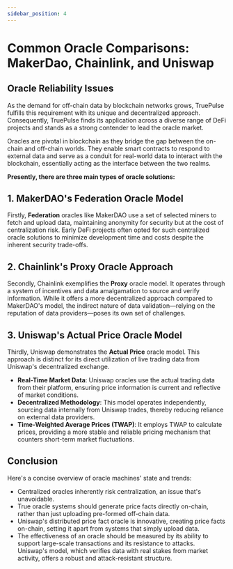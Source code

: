 ```yaml
---
sidebar_position: 4
---
```


# Common Oracle Comparisons: MakerDao, Chainlink, and Uniswap

## Oracle Reliability Issues

As the demand for off-chain data by blockchain networks grows, TruePulse fulfills this requirement with its unique and decentralized approach. Consequently, TruePulse finds its application across a diverse range of DeFi projects and stands as a strong contender to lead the oracle market.

Oracles are pivotal in blockchain as they bridge the gap between the on-chain and off-chain worlds. They enable smart contracts to respond to external data and serve as a conduit for real-world data to interact with the blockchain, essentially acting as the interface between the two realms.

**Presently, there are three main types of oracle solutions:**

## 1. MakerDAO's Federation Oracle Model

Firstly, **Federation** oracles like MakerDAO use a set of selected miners to fetch and upload data, maintaining anonymity for security but at the cost of centralization risk. Early DeFi projects often opted for such centralized oracle solutions to minimize development time and costs despite the inherent security trade-offs.

## 2. Chainlink's Proxy Oracle Approach

Secondly, Chainlink exemplifies the **Proxy** oracle model. It operates through a system of incentives and data amalgamation to source and verify information. While it offers a more decentralized approach compared to MakerDAO's model, the indirect nature of data validation—relying on the reputation of data providers—poses its own set of challenges.

## 3. Uniswap's Actual Price Oracle Model

Thirdly, Uniswap demonstrates the **Actual Price** oracle model. This approach is distinct for its direct utilization of live trading data from Uniswap's decentralized exchange.

- **Real-Time Market Data**: Uniswap oracles use the actual trading data from their platform, ensuring price information is current and reflective of market conditions.
- **Decentralized Methodology**: This model operates independently, sourcing data internally from Uniswap trades, thereby reducing reliance on external data providers.
- **Time-Weighted Average Prices (TWAP)**: It employs TWAP to calculate prices, providing a more stable and reliable pricing mechanism that counters short-term market fluctuations.

## Conclusion

Here's a concise overview of oracle machines' state and trends:

- Centralized oracles inherently risk centralization, an issue that's unavoidable.
- True oracle systems should generate price facts directly on-chain, rather than just uploading pre-formed off-chain data.
- Uniswap's distributed price fact oracle is innovative, creating price facts on-chain, setting it apart from systems that simply upload data.
- The effectiveness of an oracle should be measured by its ability to support large-scale transactions and its resistance to attacks. Uniswap's model, which verifies data with real stakes from market activity, offers a robust and attack-resistant structure.
